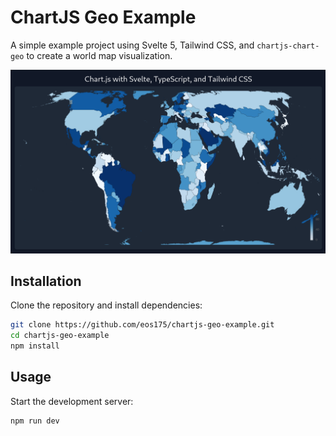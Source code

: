 # ChartJS Geo Example

A simple example project using Svelte 5, Tailwind CSS, and `chartjs-chart-geo` to create a world map visualization.

![Preview](/assets/preview.png)

## Installation

Clone the repository and install dependencies:

```bash
git clone https://github.com/eos175/chartjs-geo-example.git
cd chartjs-geo-example
npm install
```

## Usage

Start the development server:

```bash
npm run dev
```
